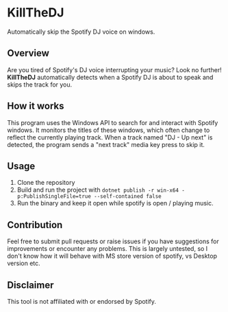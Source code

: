 # KillTheDJ
Automatically skip the Spotify DJ voice on windows.

## Overview
Are you tired of Spotify's DJ voice interrupting your music? Look no further! **KillTheDJ** automatically detects when a Spotify DJ is about to speak and skips the track for you.

## How it works
This program uses the Windows API to search for and interact with Spotify windows. It monitors the titles of these windows, which often change to reflect the currently playing track. When a track named "DJ - Up next" is detected, the program sends a "next track" media key press to skip it.

## Usage

1. Clone the repository
2. Build and run the project with `dotnet publish -r win-x64 -p:PublishSingleFile=true --self-contained false`
3. Run the binary and keep it open while spotify is open / playing music.

## Contribution
Feel free to submit pull requests or raise issues if you have suggestions for improvements or encounter any problems. This is largely untested, so I don't know how it will behave with MS store version of spotify, vs Desktop version etc.

## Disclaimer
This tool is not affiliated with or endorsed by Spotify.
